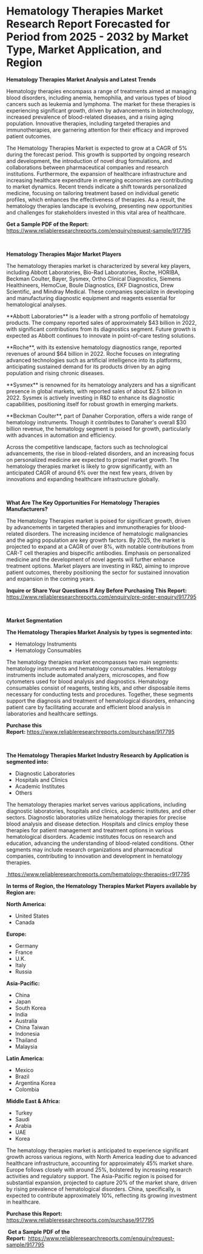 <p><h1>Hematology Therapies Market Research Report Forecasted for Period from 2025 -  2032 by Market Type, Market Application, and Region</h1></p><p><strong>Hematology Therapies Market Analysis and Latest Trends</strong></p>
<p><p>Hematology therapies encompass a range of treatments aimed at managing blood disorders, including anemia, hemophilia, and various types of blood cancers such as leukemia and lymphoma. The market for these therapies is experiencing significant growth, driven by advancements in biotechnology, increased prevalence of blood-related diseases, and a rising aging population. Innovative therapies, including targeted therapies and immunotherapies, are garnering attention for their efficacy and improved patient outcomes.</p><p>The Hematology Therapies Market is expected to grow at a CAGR of 5% during the forecast period. This growth is supported by ongoing research and development, the introduction of novel drug formulations, and collaborations between pharmaceutical companies and research institutions. Furthermore, the expansion of healthcare infrastructure and increasing healthcare expenditure in emerging economies are contributing to market dynamics. Recent trends indicate a shift towards personalized medicine, focusing on tailoring treatment based on individual genetic profiles, which enhances the effectiveness of therapies. As a result, the hematology therapies landscape is evolving, presenting new opportunities and challenges for stakeholders invested in this vital area of healthcare.</p></p>
<p><strong>Get a Sample PDF of the Report:&nbsp;</strong> <a href="https://www.reliableresearchreports.com/enquiry/request-sample/917795?utm_campaign=2290&utm_medium=2&utm_source=Github&utm_content=ia&utm_term=18042025&utm_id=hematology-therapies">https://www.reliableresearchreports.com/enquiry/request-sample/917795</a></p>
<p>&nbsp;</p>
<p><strong>Hematology Therapies Major Market Players</strong></p>
<p><p>The hematology therapies market is characterized by several key players, including Abbott Laboratories, Bio-Rad Laboratories, Roche, HORIBA, Beckman Coulter, Bayer, Sysmex, Ortho Clinical Diagnostics, Siemens Healthineers, HemoCue, Boule Diagnostics, EKF Diagnostics, Drew Scientific, and Mindray Medical. These companies specialize in developing and manufacturing diagnostic equipment and reagents essential for hematological analyses.</p><p>**Abbott Laboratories** is a leader with a strong portfolio of hematology products. The company reported sales of approximately $43 billion in 2022, with significant contributions from its diagnostics segment. Future growth is expected as Abbott continues to innovate in point-of-care testing solutions.</p><p>**Roche**, with its extensive hematology diagnostics range, reported revenues of around $64 billion in 2022. Roche focuses on integrating advanced technologies such as artificial intelligence into its platforms, anticipating sustained demand for its products driven by an aging population and rising chronic diseases.</p><p>**Sysmex** is renowned for its hematology analyzers and has a significant presence in global markets, with reported sales of about $2.5 billion in 2022. Sysmex is actively investing in R&D to enhance its diagnostic capabilities, positioning itself for robust growth in emerging markets.</p><p>**Beckman Coulter**, part of Danaher Corporation, offers a wide range of hematology instruments. Though it contributes to Danaher's overall $30 billion revenue, the hematology segment is poised for growth, particularly with advances in automation and efficiency.</p><p>Across the competitive landscape, factors such as technological advancements, the rise in blood-related disorders, and an increasing focus on personalized medicine are expected to propel market growth. The hematology therapies market is likely to grow significantly, with an anticipated CAGR of around 6% over the next few years, driven by innovations and expanding healthcare infrastructure globally.</p></p>
<p>&nbsp;</p>
<p><strong>What Are The Key Opportunities For Hematology Therapies Manufacturers?</strong></p>
<p><p>The Hematology Therapies market is poised for significant growth, driven by advancements in targeted therapies and immunotherapies for blood-related disorders. The increasing incidence of hematologic malignancies and the aging population are key growth factors. By 2025, the market is projected to expand at a CAGR of over 8%, with notable contributions from CAR-T cell therapies and bispecific antibodies. Emphasis on personalized medicine and the development of novel agents will further enhance treatment options. Market players are investing in R&D, aiming to improve patient outcomes, thereby positioning the sector for sustained innovation and expansion in the coming years.</p></p>
<p><strong>Inquire or Share Your Questions If Any Before Purchasing This Report:</strong> <a href="https://www.reliableresearchreports.com/enquiry/pre-order-enquiry/917795?utm_campaign=2290&utm_medium=2&utm_source=Github&utm_content=ia&utm_term=18042025&utm_id=hematology-therapies">https://www.reliableresearchreports.com/enquiry/pre-order-enquiry/917795</a></p>
<p>&nbsp;</p>
<p><strong>Market Segmentation</strong></p>
<p><strong>The Hematology Therapies Market Analysis by types is segmented into:</strong></p>
<p><ul><li>Hematology Instruments</li><li>Hematology Consumables</li></ul></p>
<p><p>The hematology therapies market encompasses two main segments: hematology instruments and hematology consumables. Hematology instruments include automated analyzers, microscopes, and flow cytometers used for blood analysis and diagnostics. Hematology consumables consist of reagents, testing kits, and other disposable items necessary for conducting tests and procedures. Together, these segments support the diagnosis and treatment of hematological disorders, enhancing patient care by facilitating accurate and efficient blood analysis in laboratories and healthcare settings.</p></p>
<p><strong>Purchase this Report:&nbsp;</strong><a href="https://www.reliableresearchreports.com/purchase/917795?utm_campaign=2290&utm_medium=2&utm_source=Github&utm_content=ia&utm_term=18042025&utm_id=hematology-therapies">https://www.reliableresearchreports.com/purchase/917795</a></p>
<p>&nbsp;</p>
<p><strong>The Hematology Therapies Market Industry Research by Application is segmented into:</strong></p>
<p><ul><li>Diagnostic Laboratories</li><li>Hospitals and Clinics</li><li>Academic Institutes</li><li>Others</li></ul></p>
<p><p>The hematology therapies market serves various applications, including diagnostic laboratories, hospitals and clinics, academic institutes, and other sectors. Diagnostic laboratories utilize hematology therapies for precise blood analysis and disease detection. Hospitals and clinics employ these therapies for patient management and treatment options in various hematological disorders. Academic institutes focus on research and education, advancing the understanding of blood-related conditions. Other segments may include research organizations and pharmaceutical companies, contributing to innovation and development in hematology therapies.</p></p>
<p><a href="https://www.reliableresearchreports.com/hematology-therapies-r917795?utm_campaign=2290&utm_medium=2&utm_source=Github&utm_content=ia&utm_term=18042025&utm_id=hematology-therapies">&nbsp;https://www.reliableresearchreports.com/hematology-therapies-r917795</a></p>
<p><strong>In terms of Region, the Hematology Therapies Market Players available by Region are:</strong></p>
<p>
    <p> <strong> North America: </strong>
        <ul>
            <li>United States</li>
            <li>Canada</li>
        </ul>
        </p> 
    <p> <strong> Europe: </strong>
        <ul>
            <li>Germany</li>
            <li>France</li>
            <li>U.K.</li>
            <li>Italy</li>
            <li>Russia</li>
        </ul>
        </p> 
    <p> <strong> Asia-Pacific: </strong>
        <ul>
            <li>China</li>
            <li>Japan</li>
            <li>South Korea</li>
            <li>India</li>
            <li>Australia</li>
            <li>China Taiwan</li>
            <li>Indonesia</li>
            <li>Thailand</li>
            <li>Malaysia</li>
        </ul>
        </p> 
    <p> <strong> Latin America: </strong>
        <ul>
            <li>Mexico</li>
            <li>Brazil</li>
            <li>Argentina Korea</li>
            <li>Colombia</li>
        </ul>
        </p> 
    <p> <strong> Middle East & Africa: </strong>
        <ul>
            <li>Turkey</li>
            <li>Saudi</li>
            <li>Arabia</li>
            <li>UAE</li>
            <li>Korea</li>
        </ul>
    </p>
    </p>
<p><p>The hematology therapies market is anticipated to experience significant growth across various regions, with North America leading due to advanced healthcare infrastructure, accounting for approximately 45% market share. Europe follows closely with around 25%, bolstered by increasing research activities and regulatory support. The Asia-Pacific region is poised for substantial expansion, projected to capture 20% of the market share, driven by rising prevalence of hematological disorders. China, specifically, is expected to contribute approximately 10%, reflecting its growing investment in healthcare.</p></p>
<p><strong>Purchase this Report: </strong><a href="https://www.reliableresearchreports.com/purchase/917795?utm_campaign=2290&utm_medium=2&utm_source=Github&utm_content=ia&utm_term=18042025&utm_id=hematology-therapies">https://www.reliableresearchreports.com/purchase/917795</a></p>
<p>&nbsp;<strong>Get a Sample PDF of the Report:&nbsp;&nbsp;</strong><a href="https://www.reliableresearchreports.com/enquiry/request-sample/917795?utm_campaign=2290&utm_medium=2&utm_source=Github&utm_content=ia&utm_term=18042025&utm_id=hematology-therapies">https://www.reliableresearchreports.com/enquiry/request-sample/917795</a></p>
<p><strong></strong></p>
<p><p></p><p></p><p></p></p>